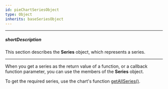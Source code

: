 ```yaml
---
id: pieChartSeriesObject
type: Object
inherits: baseSeriesObject
---
```

---
##### shortDescription
This section describes the **Series** object, which represents a series.

---
When you get a series as the return value of a function, or a callback function parameter, you can use the members of the **Series** object.

To get the required series, use the chart's function [getAllSeries()](/api-reference/10%20UI%20Components/BaseChart/3%20Methods/getAllSeries().md '/Documentation/ApiReference/UI_Components/dxPieChart/Methods/#getAllSeries').